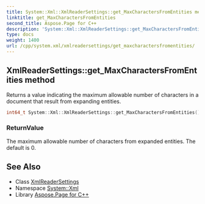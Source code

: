 ```yaml
---
title: System::Xml::XmlReaderSettings::get_MaxCharactersFromEntities method
linktitle: get_MaxCharactersFromEntities
second_title: Aspose.Page for C++
description: 'System::Xml::XmlReaderSettings::get_MaxCharactersFromEntities method. Returns a value indicating the maximum allowable number of characters in a document that result from expanding entities in C++.'
type: docs
weight: 1400
url: /cpp/system.xml/xmlreadersettings/get_maxcharactersfromentities/
---
```

## XmlReaderSettings::get_MaxCharactersFromEntities method


Returns a value indicating the maximum allowable number of characters in a document that result from expanding entities.

```cpp
int64_t System::Xml::XmlReaderSettings::get_MaxCharactersFromEntities()
```


### ReturnValue

The maximum allowable number of characters from expanded entities. The default is 0.

## See Also

* Class [XmlReaderSettings](../)
* Namespace [System::Xml](../../)
* Library [Aspose.Page for C++](../../../)
